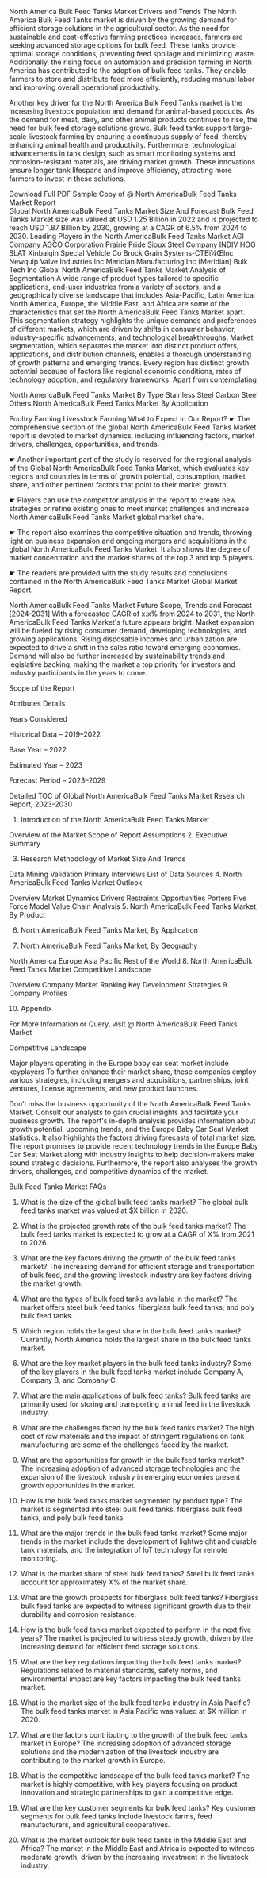 North America Bulk Feed Tanks Market Drivers and Trends
The North America Bulk Feed Tanks market is driven by the growing demand for efficient storage solutions in the agricultural sector. As the need for sustainable and cost-effective farming practices increases, farmers are seeking advanced storage options for bulk feed. These tanks provide optimal storage conditions, preventing feed spoilage and minimizing waste. Additionally, the rising focus on automation and precision farming in North America has contributed to the adoption of bulk feed tanks. They enable farmers to store and distribute feed more efficiently, reducing manual labor and improving overall operational productivity.

Another key driver for the North America Bulk Feed Tanks market is the increasing livestock population and demand for animal-based products. As the demand for meat, dairy, and other animal products continues to rise, the need for bulk feed storage solutions grows. Bulk feed tanks support large-scale livestock farming by ensuring a continuous supply of feed, thereby enhancing animal health and productivity. Furthermore, technological advancements in tank design, such as smart monitoring systems and corrosion-resistant materials, are driving market growth. These innovations ensure longer tank lifespans and improve efficiency, attracting more farmers to invest in these solutions.

Download Full PDF Sample Copy of @ North AmericaBulk Feed Tanks Market Report  
Global North AmericaBulk Feed Tanks Market Size And Forecast
Bulk Feed Tanks Market size was valued at USD 1.25 Billion in 2022 and is projected to reach USD 1.87 Billion by 2030, growing at a CAGR of 6.5% from 2024 to 2030.
Leading Players in the North AmericaBulk Feed Tanks Market
AGI Company
AGCO Corporation
Prairie Pride
Sioux Steel Company
INDIV
HOG SLAT
Xinbaiqin Special Vehicle Co
Brock Grain Systems-CTBï¼ŒInc
Newquip
Valve Industries Inc
Meridian Manufacturing Inc (Meridian)
Bulk Tech Inc
Global North AmericaBulk Feed Tanks Market Analysis of Segmentation
A wide range of product types tailored to specific applications, end-user industries from a variety of sectors, and a geographically diverse landscape that includes Asia-Pacific, Latin America, North America, Europe, the Middle East, and Africa are some of the characteristics that set the North AmericaBulk Feed Tanks Market apart. This segmentation strategy highlights the unique demands and preferences of different markets, which are driven by shifts in consumer behavior, industry-specific advancements, and technological breakthroughs. Market segmentation, which separates the market into distinct product offers, applications, and distribution channels, enables a thorough understanding of growth patterns and emerging trends. Every region has distinct growth potential because of factors like regional economic conditions, rates of technology adoption, and regulatory frameworks. Apart from contemplating

North AmericaBulk Feed Tanks Market By Type
Stainless Steel
Carbon Steel
Others
North AmericaBulk Feed Tanks Market By Application

Poultry Farming
Livesstock Farming
What to Expect in Our Report?
☛ The comprehensive section of the global North AmericaBulk Feed Tanks Market report is devoted to market dynamics, including influencing factors, market drivers, challenges, opportunities, and trends.

☛ Another important part of the study is reserved for the regional analysis of the Global North AmericaBulk Feed Tanks Market, which evaluates key regions and countries in terms of growth potential, consumption, market share, and other pertinent factors that point to their market growth.

☛ Players can use the competitor analysis in the report to create new strategies or refine existing ones to meet market challenges and increase North AmericaBulk Feed Tanks Market global market share.

☛ The report also examines the competitive situation and trends, throwing light on business expansion and ongoing mergers and acquisitions in the global North AmericaBulk Feed Tanks Market. It also shows the degree of market concentration and the market shares of the top 3 and top 5 players.

☛ The readers are provided with the study results and conclusions contained in the North AmericaBulk Feed Tanks Market Global Market Report.

North AmericaBulk Feed Tanks Market Future Scope, Trends and Forecast [2024-2031]
With a forecasted CAGR of x.x% from 2024 to 2031, the North AmericaBulk Feed Tanks Market's future appears bright. Market expansion will be fueled by rising consumer demand, developing technologies, and growing applications. Rising disposable incomes and urbanization are expected to drive a shift in the sales ratio toward emerging economies. Demand will also be further increased by sustainability trends and legislative backing, making the market a top priority for investors and industry participants in the years to come.

Scope of the Report

Attributes Details

Years Considered

Historical Data – 2019–2022

Base Year – 2022

Estimated Year – 2023

Forecast Period – 2023–2029

Detailed TOC of Global North AmericaBulk Feed Tanks Market Research Report, 2023-2030
1. Introduction of the North AmericaBulk Feed Tanks Market

Overview of the Market
Scope of Report
Assumptions
2. Executive Summary

3. Research Methodology of Market Size And Trends

Data Mining
Validation
Primary Interviews
List of Data Sources
4. North AmericaBulk Feed Tanks Market Outlook

Overview
Market Dynamics
Drivers
Restraints
Opportunities
Porters Five Force Model
Value Chain Analysis
5. North AmericaBulk Feed Tanks Market, By Product

6. North AmericaBulk Feed Tanks Market, By Application

7. North AmericaBulk Feed Tanks Market, By Geography

North America
Europe
Asia Pacific
Rest of the World
8. North AmericaBulk Feed Tanks Market Competitive Landscape

Overview
Company Market Ranking
Key Development Strategies
9. Company Profiles

10. Appendix

For More Information or Query, visit @ North AmericaBulk Feed Tanks Market

Competitive Landscape

Major players operating in the Europe baby car seat market include keyplayers To further enhance their market share, these companies employ various strategies, including mergers and acquisitions, partnerships, joint ventures, license agreements, and new product launches.

Don’t miss the business opportunity of the North AmericaBulk Feed Tanks Market. Consult our analysts to gain crucial insights and facilitate your business growth.
The report's in-depth analysis provides information about growth potential, upcoming trends, and the Europe Baby Car Seat Market statistics. It also highlights the factors driving forecasts of total market size. The report promises to provide recent technology trends in the Europe Baby Car Seat Market along with industry insights to help decision-makers make sound strategic decisions. Furthermore, the report also analyses the growth drivers, challenges, and competitive dynamics of the market.

Bulk Feed Tanks Market FAQs
1. What is the size of the global bulk feed tanks market?
The global bulk feed tanks market was valued at $X billion in 2020.

2. What is the projected growth rate of the bulk feed tanks market?
The bulk feed tanks market is expected to grow at a CAGR of X% from 2021 to 2026.

3. What are the key factors driving the growth of the bulk feed tanks market?
The increasing demand for efficient storage and transportation of bulk feed, and the growing livestock industry are key factors driving the market growth.

4. What are the types of bulk feed tanks available in the market?
The market offers steel bulk feed tanks, fiberglass bulk feed tanks, and poly bulk feed tanks.

5. Which region holds the largest share in the bulk feed tanks market?
Currently, North America holds the largest share in the bulk feed tanks market.

6. What are the key market players in the bulk feed tanks industry?
Some of the key players in the bulk feed tanks market include Company A, Company B, and Company C.

7. What are the main applications of bulk feed tanks?
Bulk feed tanks are primarily used for storing and transporting animal feed in the livestock industry.

8. What are the challenges faced by the bulk feed tanks market?
The high cost of raw materials and the impact of stringent regulations on tank manufacturing are some of the challenges faced by the market.

9. What are the opportunities for growth in the bulk feed tanks market?
The increasing adoption of advanced storage technologies and the expansion of the livestock industry in emerging economies present growth opportunities in the market.

10. How is the bulk feed tanks market segmented by product type?
The market is segmented into steel bulk feed tanks, fiberglass bulk feed tanks, and poly bulk feed tanks.

11. What are the major trends in the bulk feed tanks market?
Some major trends in the market include the development of lightweight and durable tank materials, and the integration of IoT technology for remote monitoring.

12. What is the market share of steel bulk feed tanks?
Steel bulk feed tanks account for approximately X% of the market share.

13. What are the growth prospects for fiberglass bulk feed tanks?
Fiberglass bulk feed tanks are expected to witness significant growth due to their durability and corrosion resistance.

14. How is the bulk feed tanks market expected to perform in the next five years?
The market is projected to witness steady growth, driven by the increasing demand for efficient feed storage solutions.

15. What are the key regulations impacting the bulk feed tanks market?
Regulations related to material standards, safety norms, and environmental impact are key factors impacting the bulk feed tanks market.

16. What is the market size of the bulk feed tanks industry in Asia Pacific?
The bulk feed tanks market in Asia Pacific was valued at $X million in 2020.

17. What are the factors contributing to the growth of the bulk feed tanks market in Europe?
The increasing adoption of advanced storage solutions and the modernization of the livestock industry are contributing to the market growth in Europe.

18. What is the competitive landscape of the bulk feed tanks market?
The market is highly competitive, with key players focusing on product innovation and strategic partnerships to gain a competitive edge.

19. What are the key customer segments for bulk feed tanks?
Key customer segments for bulk feed tanks include livestock farms, feed manufacturers, and agricultural cooperatives.

20. What is the market outlook for bulk feed tanks in the Middle East and Africa?
The market in the Middle East and Africa is expected to witness moderate growth, driven by the increasing investment in the livestock industry.
